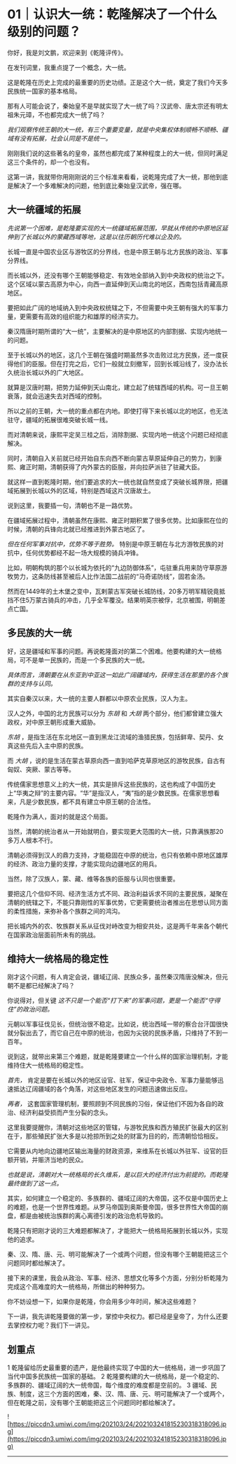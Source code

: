 # 01｜认识大一统：乾隆解决了一个什么级别的问题？

你好，我是刘文鹏，欢迎来到《乾隆评传》。

在发刊词里，我重点提了一个概念，大一统。

这是乾隆在历史上完成的最重要的历史功绩。正是这个大一统，奠定了我们今天多民族统一国家的基本格局。

那有人可能会说了，秦始皇不是早就实现了大一统了吗？汉武帝、唐太宗还有明太祖朱元璋，不也都完成大一统了吗？

 *我们观察传统王朝的大一统，有三个重要变量，就是中央集权体制顺畅不顺畅、疆域有没有拓展，社会认同是不是统一。*

刚刚我们说的这些著名的皇帝，虽然也都完成了某种程度上的大一统，但同时满足这三个条件的，却一个也没有。

这第一讲，我就带你用刚刚说的三个标准来看看，说乾隆完成了大一统，那他到底是解决了一个多难解决的问题，他到底比秦始皇汉武帝，强在哪。

## 大一统疆域的拓展

 *先说第一个困难，是乾隆要实现的大一统疆域拓展范围，早就从传统的中原地区延伸到了长城以外的蒙藏西域等地，这是以往历朝历代难以企及的。*

长城一直是中国农业区与游牧区的分界线，也是中原王朝与北方民族的政治、军事分界线。

而长城以外，还没有哪个王朝能够稳定、有效地全部纳入到中央政权的统治之下。这个区域以蒙古高原为中心，向西一直延伸到天山南北的地区，西南包括青藏高原地区。

要把如此广阔的地域纳入到中央政权统辖之下，不但需要中央王朝有强大的军事力量，更需要有高效的组织能力和雄厚的经济实力。

秦汉隋唐时期所谓的“大一统”，主要解决的是中原地区的内部割据、实现内地统一的问题。

至于长城以外的地区，这几个王朝在强盛时期虽然多次击败过北方民族，还一度获得他们的臣服。但在打完之后，它们一般就立刻撤军，回到长城沿线了，没办法长久统治长城以外的广大地区。

就算是汉唐时期，把势力延伸到天山南北，建立起了统辖西域的机构。可一旦王朝衰落，就会迅速失去对西域的控制。

所以之前的王朝，大一统的重点都在内地。即使打得下来长城以北的地区，也无法驻守，疆域的拓展很难突破长城一线。

而对清朝来说，康熙平定吴三桂之后，消除割据、实现内地一统这个问题已经彻底解决。

同时，清朝自入关前就已经开始自东向西不断向蒙古草原延伸自己的势力，到康熙、雍正时期，清朝获得了内外蒙古的臣服，并向拉萨派驻了驻藏大臣。

就这样一直到乾隆时期，他们要追求的大一统也就自然变成了突破长城界限，把疆域拓展到长城以外的区域，特别是西域这片汉唐故土。

说到这里，我要插一句，清朝也不是一路优势。

在疆域拓展过程中，清朝虽然在康熙、雍正时期积累了很多优势。比如康熙在位的时候，清朝的兵锋向北就已经推进到外蒙古地区了。

 *但在任何军事对抗中，优势不等于胜势。* 特别是中原王朝在与北方游牧民族的对抗中，任何优势都经不起一场大规模的骑兵冲锋。

比如，明朝构筑的那个以长城为依托的“九边防御体系”，屯驻重兵用来防守草原游牧势力，这条防线甚至被后人比作法国二战前的“马奇诺防线”，固若金汤。

然而在1449年的土木堡之变中，瓦剌蒙古军突破长城防线，20多万明军精锐竟抵挡不住5万蒙古骑兵的冲击，几乎全军覆没。结果明英宗被俘，北京被围，明朝差点亡国。

## 多民族的大一统

好，这是疆域和军事的问题。再说乾隆面对的第二个困难。他要构建的大一统格局，可不是单一民族的，而是一个多民族的大一统。

 *具体而言，清朝要在从东亚到中亚这一如此广阔疆域内，获得生活在那里的各个族群的支持与认同。*

其实自秦汉以来，大一统的主要人群都以中原农业民族，汉人为主。

汉人之外，中国的北方民族可以分为 *东胡* 和 *大胡* 两个部分，他们都曾建立强大政权，对中原王朝形成重大威胁。

 *东胡* ，是指生活在东北地区一直到黑龙江流域的渔猎民族，包括鲜卑、契丹、女真这些先后入主中原的民族。

而 *大胡* ，说的是生活在蒙古草原向西一直到哈萨克草原地区的游牧民族，自古有匈奴、突厥、蒙古等等。

传统儒家思想意义上的大一统，其实是排斥这些民族的，这也构成了中国历史上“华夷之辩”的主要内容。“华”是指汉人，“夷”指的是少数民族。在儒家思想看来，凡是少数民族，都不具有建立中原王朝的合法性。

乾隆作为满人，面对的就是这个局面。

当然，清朝的统治者从一开始就明白，要实现更大范围的大一统，只靠满族那20多万人根本不行。

清朝必须得到汉人的鼎力支持，才能稳固在中原的统治，也只有依赖中原地区雄厚的经济、政治力量的支撑，才能实现向边疆地区的用兵。

当然，除了汉族人，蒙、藏、维等各族的臣服与认同也很重要。

要把这几个信仰不同、经济生活方式不同、政治利益诉求不同的主要民族，凝聚在清朝的统辖之下，不能只靠刚性的军事优势，它更需要统治者推出在思想认同方面的柔性措施，来弥补各个族群之间的鸿沟。

把长城内外的农、牧族群关系从征伐对峙改变为相安共处，这是两千年来各个朝代在国家政治层面前所未有的挑战。

## 维持大一统格局的稳定性

刚才这个问题，有人肯定会说，疆域辽阔、民族众多，虽然秦汉隋唐没解决，但元朝不是都已经解决了吗？

你说得对，但关键 *这不只是一个能否“打下来”的军事问题，更是一个能否“守得住”的政治问题。*

元朝以军事征伐见长，但统治很不稳定。比如说，统治西域一带的察合台汗国很快就分裂出去了，而它自己在中原的统治，也因为尖锐的民族矛盾，只维持了不到一百年。

说到这，就带出来第三个难题，就是乾隆要建立一个什么样的国家治理机制，才能维持住大一统格局的稳定性。

 *首先，* 肯定是要在长城以外的地区设官、驻军，保证中央政令、军事力量能够迅速抵达辽阔疆域的各个角落，对这些地区发生的问题迅速做出反应。

 *再者，* 这套国家管理机制，要照顾到不同民族的习俗，保证他们不因为各自的政治、经济利益受损而产生分裂的念头。

这里我要提醒你，清朝对这些地区的管辖，与游牧民族和西方殖民扩张最大的区别在于，那些殖民扩张大多是以抢掠所到之处的财富为目的的，而清朝恰恰相反。

它需要从内地向边疆地区输出海量的财政资源，来维系在长城以外驻军、设官的巨额开销，并赈济当地的民众。

 *也就是说，清朝对大一统格局的长久维系，是以巨大的经济付出为前提的。而乾隆最终做到了这一点。*

其实，如何建立一个稳定的、多族群的、疆域辽阔的大帝国，这不仅是中国历史上的难题，也是一个世界性难题。从罗马帝国到奥斯曼帝国，很多世界性大帝国的崩盘，都是由被统治族群的离心离德引发的政治危机导致的。

乾隆只有把刚才说的三大难题都解决了，才能把大一统格局拓展到长城以外，实现他的追求。

秦、汉、隋、唐、元、明可能解决了一个或两个问题，但没有哪个王朝能把这三个问题同时都给解决了。

接下来的课里，我会从政治、军事、经济、思想文化等多个方面，分别分析乾隆为完成这个高难度的大一统格局，所做出的种种努力。

你不妨设想一下，如果你是乾隆，你会用多少年时间，解决这些难题？

下一讲，我先讲乾隆要做的第一步，掌控中央权力。都已经是皇帝了，为什么还要去掌控权力呢？我们下一讲见。

## 划重点

1 乾隆留给历史最重要的遗产，是他最终实现了中国的大一统格局，进一步巩固了当代中国多民族统一国家的基础。
2 乾隆要构建的大一统格局，是一个稳定的、多族群的、疆域辽阔的大一统帝国，每个维度的难度都是空前的。
3 疆域、民族、制度，这三个方面的困难，秦、汉、隋、唐、元、明可能解决了一个或两个，但在乾隆之前，没有哪个王朝能把这三个问题同时都给解决了。

![https://piccdn3.umiwi.com/img/202103/24/202103241815230318318096.jpg](https://piccdn3.umiwi.com/img/202103/24/202103241815230318318096.jpg)

---
